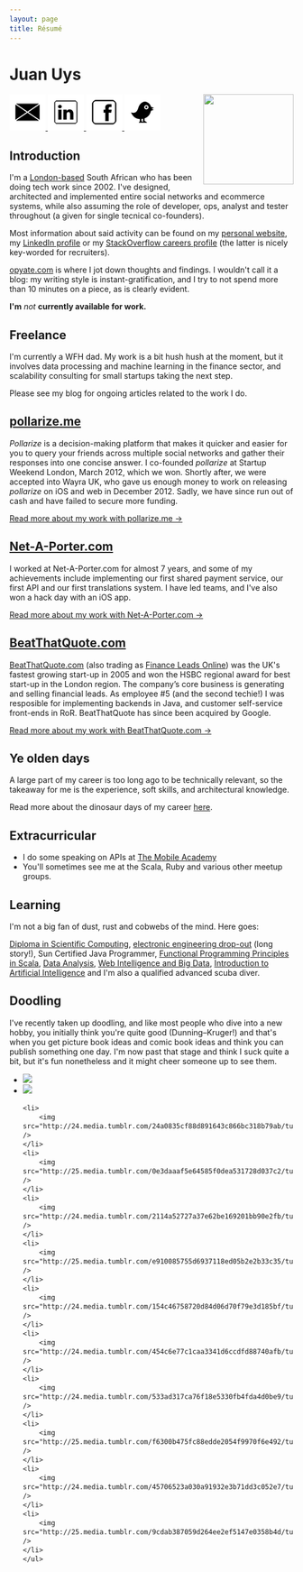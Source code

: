 ```yaml
---
layout: page
title: Résumé
---
```


# Juan Uys

<img src="http://www.gravatar.com/avatar/c22bbf2aac2a3841d80f5363d73e3ebe.png?s=512" width="160" height="160" align="right" class="pull-right">

<a href="mailto:%6F%70%79%61%74%65%40%67%6D%61%69%6C%2E%63%6F%6D" title="Contact me.">
  <img src="/res/icons/email.png">
</a>
<a href="http://uk.linkedin.com/in/juanuys/" title="My LinkedIn profile">
  <img src="/res/icons/LinkedIN.png">
</a>
<a href="https://www.facebook.com/opyate" title="My Facebook profile">
  <img src="/res/icons/facebook.png">
</a>
<a href="http://twitter.com/opyate" title="My Twitter profile">
  <img src="/res/icons/twitter-2.png">
</a>

## Introduction

I'm a [London-based](http://pits-to-palace.tumblr.com/) South African who has been doing tech work since 2002. I've designed, architected and implemented entire social networks and ecommerce systems, while also assuming the role of developer, ops, analyst and tester throughout (a given for single tecnical co-founders).

Most information about said activity can be found on my [personal website](http://opyate.com), my [LinkedIn profile](http://www.linkedin.com/in/juanuys) or my [StackOverflow careers profile](http://careers.stackoverflow.com/opyate) (the latter is nicely key-worded for recruiters).

[opyate.com](http://opyate.com) is where I jot down thoughts and findings. I wouldn't call it a blog: my writing style is instant-gratification, and I try to not spend more than 10 minutes on a piece, as is clearly evident.

**I'm** *not* **currently available for work.**

## Freelance

I'm currently a WFH dad. My work is a bit hush hush at the moment, but it involves data processing and machine learning in the finance sector, and scalability consulting for small startups taking the next step.

Please see my blog for ongoing articles related to the work I do.

## [pollarize.me](http://app.pollarize.me)

*Pollarize* is a decision-making platform that makes it quicker and easier for you to query your friends across multiple social networks and gather their responses into one concise answer. I co-founded *pollarize* at Startup Weekend London, March 2012, which we won. Shortly after, we were accepted into Wayra UK, who gave us enough money to work on releasing *pollarize* on iOS and web in December 2012. Sadly, we have since run out of cash and have failed to secure more funding.

[Read more about my work with pollarize.me &rarr;](/tag/pollarize)

## [Net-A-Porter.com](http://www.net-a-porter.com/)

I worked at Net-A-Porter.com for almost 7 years, and some of my achievements include implementing our first shared payment service, our first API and our first translations system. I have led teams, and I've also won a hack day with an iOS app.

[Read more about my work with Net-A-Porter.com &rarr;](/about/resume/netaporter/)

## [BeatThatQuote.com](http://www.beatthatquote.com) 


[BeatThatQuote.com](http://www.beatthatquote.com/) (also trading as [Finance Leads Online](http://financeleadsonline.co.uk)) was the UK's fastest growing start-up in 2005 and won the HSBC regional award for best start-up in the London region. The company’s core business is generating and selling financial leads. As employee #5 (and the second techie!) I was resposible for implementing backends in Java, and customer self-service front-ends in RoR. BeatThatQuote has since been acquired by Google.

[Read more about my work with BeatThatQuote.com &rarr;](/about/resume/beatthatquote/)

## Ye olden days

A large part of my career is too long ago to be technically relevant, so the takeaway for me is the experience, soft skills, and architectural knowledge.

Read more about the dinosaur days of my career [here](/about/resume/dinosaur/).

## Extracurricular

* I do some speaking on APIs at [The Mobile Academy](http://themobileacademy.org.uk/whos-who/juan-uys/)
* You'll sometimes see me at the Scala, Ruby and various other meetup groups.

## Learning

I'm not a big fan of dust, rust and cobwebs of the mind. Here goes:

[Diploma in Scientific Computing](http://issc.uj.ac.za/issc/scschool.html), [electronic engineering drop-out](http://www.uj.ac.za/EN/Faculties/engineering/departments/eeesci/Pages/default.aspx) (long story!), Sun Certified Java Programmer, [Functional Programming Principles in Scala](https://www.coursera.org/course/progfun), [Data Analysis](https://www.coursera.org/course/dataanalysis), [Web Intelligence and Big Data](https://www.coursera.org/course/bigdata), [Introduction to Artificial Intelligence](https://www.udacity.com/course/cs271) and I'm also a qualified advanced scuba diver.

## Doodling

I've recently taken up doodling, and like most people who dive into a new hobby, you initially think you're quite good (Dunning–Kruger!) and that's when you get picture book ideas and comic book ideas and think you can publish something one day. I'm now past that stage and think I suck quite a bit, but it's fun nonetheless and it might cheer someone up to see them.

<script src="//cdnjs.cloudflare.com/ajax/libs/jquery/2.0.3/jquery.min.js"></script>
<script src="//cdnjs.cloudflare.com/ajax/libs/flexslider/2.1/jquery.flexslider-min.js"></script>
<script type="text/javascript">
$(function(){
	SyntaxHighlighter.all();
});
$(window).load(function(){
	$('.flexslider').flexslider({
	animation: "slide",
	animationLoop: false,
	itemWidth: 210,
	itemMargin: 5,
	pausePlay: true,
	start: function(slider){
		$('body').removeClass('loading');
	}
	});
});
</script>


<section class="slider">
<div class="flexslider carousel">
	<ul class="slides">
	<li>
		<img src="http://25.media.tumblr.com/5699d1d443340a7fe86e34e1ca1035b9/tumblr_mou3q21qwF1ri2z5io1_500.jpg" />
	</li>
	<li>
		<img src="http://24.media.tumblr.com/3d69032be81c3b56533a5bb48ab2903a/tumblr_moqhspSNeW1ri2z5io1_500.jpg" />
	</li>

	<li>
		<img src="http://24.media.tumblr.com/24a0835cf88d891643c866bc318b79ab/tumblr_moatx64UWx1ri2z5io1_500.jpg" />
	</li>
	<li>
		<img src="http://25.media.tumblr.com/0e3daaaf5e64585f0dea531728d037c2/tumblr_mo8rc4h5de1ri2z5io1_500.jpg" />
	</li>
	<li>
		<img src="http://24.media.tumblr.com/2114a52727a37e62be169201bb90e2fb/tumblr_mo71t5aYMt1ri2z5io1_500.jpg" />
	</li>
	<li>
		<img src="http://25.media.tumblr.com/e910085755d6937118ed05b2e2b33c35/tumblr_mo0ewe5zEo1ri2z5io1_500.jpg" />
	</li>
	<li>
		<img src="http://24.media.tumblr.com/154c46758720d84d06d70f79e3d185bf/tumblr_mnpj8cIkth1ri2z5io1_500.jpg" />
	</li>
	<li>
		<img src="http://24.media.tumblr.com/454c6e77c1caa3341d6ccdfd88740afb/tumblr_mmvo8o9wRz1ri2z5io1_500.jpg" />
	</li>
	<li>
		<img src="http://24.media.tumblr.com/533ad317ca76f18e5330fb4fda4d0be9/tumblr_mmuwh81dSF1ri2z5io1_500.jpg" />
	</li>
	<li>
		<img src="http://25.media.tumblr.com/f6300b475fc88edde2054f9970f6e492/tumblr_mmtz4rWmXa1ri2z5io1_500.jpg" />
	</li>
	<li>
		<img src="http://24.media.tumblr.com/45706523a030a91932e3b71dd3c052e7/tumblr_mmql56HJUH1ri2z5io1_500.jpg" />
	</li>
	<li>
		<img src="http://25.media.tumblr.com/9cdab387059d264ee2ef5147e0358b4d/tumblr_mlju91r2J01ri2z5io1_500.jpg" />
	</li>
	</ul>
</div>
</section>
